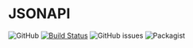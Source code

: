 # JSONAPI
![GitHub](https://img.shields.io/github/license/michaeldrennen/jsonapi) [![Build Status](https://travis-ci.org/michaeldrennen/JSONAPI.svg?branch=master)](https://travis-ci.org/michaeldrennen/JSONAPI) ![GitHub issues](https://img.shields.io/github/issues/michaeldrennen/jsonapi) ![Packagist](https://img.shields.io/packagist/dt/michaeldrennen/jsonapi) 
```php


```